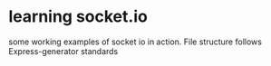 # learning socket.io

some working examples of socket io in action. File structure follows Express-generator standards
